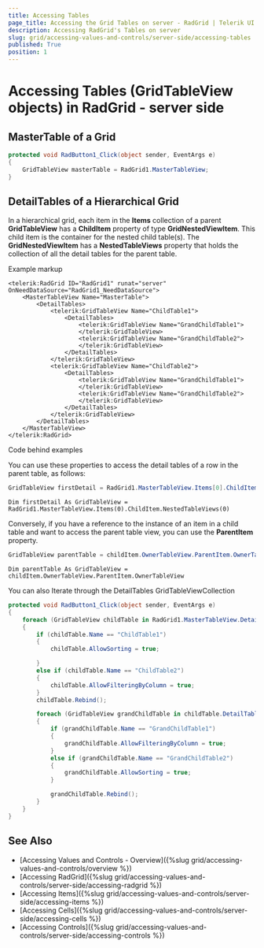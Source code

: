```yaml
---
title: Accessing Tables
page_title: Accessing the Grid Tables on server - RadGrid | Telerik UI for ASP.NET AJAX
description: Accessing RadGrid's Tables on server
slug: grid/accessing-values-and-controls/server-side/accessing-tables
published: True
position: 1
---
```


# Accessing Tables (GridTableView objects) in RadGrid - server side

## MasterTable of a Grid

````C#
protected void RadButton1_Click(object sender, EventArgs e)
{
    GridTableView masterTable = RadGrid1.MasterTableView;
}
````

## DetailTables of a Hierarchical Grid

In a hierarchical grid, each item in the **Items** collection of a parent **GridTableView** has a **ChildItem** property of type **GridNestedViewItem**. This child item is the container for the nested child table(s). The **GridNestedViewItem** has a **NestedTableViews** property that holds the collection of all the detail tables for the parent table.

Example markup

````ASP.NET
<telerik:RadGrid ID="RadGrid1" runat="server" OnNeedDataSource="RadGrid1_NeedDataSource">
    <MasterTableView Name="MasterTable">
        <DetailTables>
            <telerik:GridTableView Name="ChildTable1">
                <DetailTables>
                    <telerik:GridTableView Name="GrandChildTable1">
                    </telerik:GridTableView>
                    <telerik:GridTableView Name="GrandChildTable2">
                    </telerik:GridTableView>
                </DetailTables>
            </telerik:GridTableView>
            <telerik:GridTableView Name="ChildTable2">
                <DetailTables>
                    <telerik:GridTableView Name="GrandChildTable1">
                    </telerik:GridTableView>
                    <telerik:GridTableView Name="GrandChildTable2">
                    </telerik:GridTableView>
                </DetailTables>
            </telerik:GridTableView>
        </DetailTables>
    </MasterTableView>
</telerik:RadGrid>
````

Code behind examples

You can use these properties to access the detail tables of a row in the parent table, as follows:

````C#
GridTableView firstDetail = RadGrid1.MasterTableView.Items[0].ChildItem.NestedTableViews[0];
````
````VB
Dim firstDetail As GridTableView = RadGrid1.MasterTableView.Items(0).ChildItem.NestedTableViews(0)
````

Conversely, if you have a reference to the instance of an item in a child table and want to access the parent table view, you can use the **ParentItem** property.

````C#
GridTableView parentTable = childItem.OwnerTableView.ParentItem.OwnerTableView;
````
````VB
Dim parentTable As GridTableView = childItem.OwnerTableView.ParentItem.OwnerTableView
````

You can also Iterate through the DetailTables GridTableViewCollection

````C#
protected void RadButton1_Click(object sender, EventArgs e)
{
    foreach (GridTableView childTable in RadGrid1.MasterTableView.DetailTables)
    {
        if (childTable.Name == "ChildTable1")
        {
            childTable.AllowSorting = true;

        }
        else if (childTable.Name == "ChildTable2")
        {
            childTable.AllowFilteringByColumn = true;
        }
        childTable.Rebind();

        foreach (GridTableView grandChildTable in childTable.DetailTables)
        {
            if (grandChildTable.Name == "GrandChildTable1")
            {
                grandChildTable.AllowFilteringByColumn = true;
            }
            else if (grandChildTable.Name == "GrandChildTable2")
            {
                grandChildTable.AllowSorting = true;
            }

            grandChildTable.Rebind();
        }
    }
}
````

## See Also
 
- [Accessing Values and Controls - Overview]({%slug grid/accessing-values-and-controls/overview %})
- [Accessing RadGrid]({%slug grid/accessing-values-and-controls/server-side/accessing-radgrid %})
- [Accessing Items]({%slug grid/accessing-values-and-controls/server-side/accessing-items %})
- [Accessing Cells]({%slug grid/accessing-values-and-controls/server-side/accessing-cells %})
- [Accessing Controls]({%slug grid/accessing-values-and-controls/server-side/accessing-controls %})

